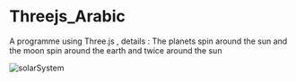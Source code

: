 # Threejs_Arabic

A programme using Three.js , details : The planets spin around the sun and the moon spin around the earth and twice around the sun


![solarSystem](https://github.com/Youhana-Gergis/The-solar-system/assets/124525093/2178399c-2080-4b7e-9ae7-784a555d5cda)
